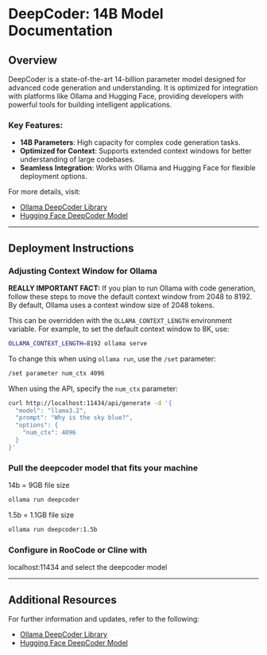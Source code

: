 # DeepCoder: 14B Model Documentation

## Overview

DeepCoder is a state-of-the-art 14-billion parameter model designed for advanced code generation and understanding. It is optimized for integration with platforms like Ollama and Hugging Face, providing developers with powerful tools for building intelligent applications.

### Key Features:
- **14B Parameters**: High capacity for complex code generation tasks.
- **Optimized for Context**: Supports extended context windows for better understanding of large codebases.
- **Seamless Integration**: Works with Ollama and Hugging Face for flexible deployment options.

For more details, visit:
- [Ollama DeepCoder Library](https://ollama.com/library/deepcoder:14b)
- [Hugging Face DeepCoder Model](https://huggingface.co/agentica-org/DeepCoder-14B-Preview)

---

## Deployment Instructions

### Adjusting Context Window for Ollama

**REALLY IMPORTANT FACT:** If you plan to run Ollama with code generation, follow these steps to move the default context window from 2048 to 8192. By default, Ollama uses a context window size of 2048 tokens.

This can be overridden with the `OLLAMA_CONTEXT_LENGTH` environment variable. For example, to set the default context window to 8K, use:

```bash
OLLAMA_CONTEXT_LENGTH=8192 ollama serve
```

To change this when using `ollama run`, use the `/set` parameter:

```bash
/set parameter num_ctx 4096
```

When using the API, specify the `num_ctx` parameter:

```bash
curl http://localhost:11434/api/generate -d '{
  "model": "llama3.2",
  "prompt": "Why is the sky blue?",
  "options": {
    "num_ctx": 4096
  }
}'
```
### Pull the deepcoder model that fits your machine

14b = 9GB file size
```bash
ollama run deepcoder
```
1.5b = 1.1GB file size
```bash
ollama run deepcoder:1.5b
```
### Configure in RooCode or Cline with 
localhost:11434 
and select the deepcoder model

---

## Additional Resources

For further information and updates, refer to the following:
- [Ollama DeepCoder Library](https://ollama.com/library/deepcoder:14b)
- [Hugging Face DeepCoder Model](https://huggingface.co/agentica-org/DeepCoder-14B-Preview)
